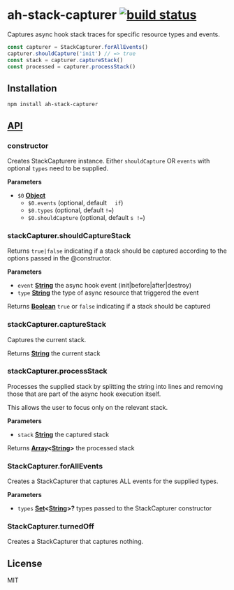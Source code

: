# ah-stack-capturer [![build status](https://secure.travis-ci.org/nodesource/ah-stack-capturer.png)](http://travis-ci.org/nodesource/ah-stack-capturer)

Captures async hook stack traces for specific resource types and events.

```js
const capturer = StackCapturer.forAllEvents()
capturer.shouldCapture('init') // => true
const stack = capturer.captureStack()
const processed = capturer.processStack()
```

## Installation

    npm install ah-stack-capturer

## [API](https://nodesource.github.io/ah-stack-capturer)

<!-- Generated by documentation.js. Update this documentation by updating the source code. -->

### constructor

Creates StackCapturere instance.
Either `shouldCapture` OR `events` with optional `types` need to be supplied.

**Parameters**

-   `$0` **[Object](https://developer.mozilla.org/en-US/docs/Web/JavaScript/Reference/Global_Objects/Object)** 
    -   `$0.events`   (optional, default `  if`)
    -   `$0.types`   (optional, default ` != `)
    -   `$0.shouldCapture`   (optional, default `s !=`)

### stackCapturer.shouldCaptureStack

Returns `true|false` indicating if a stack should be captured according to the
options passed in the @constructor.

**Parameters**

-   `event` **[String](https://developer.mozilla.org/en-US/docs/Web/JavaScript/Reference/Global_Objects/String)** the async hook event (init|before|after|destroy)
-   `type` **[String](https://developer.mozilla.org/en-US/docs/Web/JavaScript/Reference/Global_Objects/String)** the type of async resource that triggered the event

Returns **[Boolean](https://developer.mozilla.org/en-US/docs/Web/JavaScript/Reference/Global_Objects/Boolean)** `true` or `false` indicating if a stack should be captured

### stackCapturer.captureStack

Captures the current stack.

Returns **[String](https://developer.mozilla.org/en-US/docs/Web/JavaScript/Reference/Global_Objects/String)** the current stack

### stackCapturer.processStack

Processes the supplied stack by splitting the string into lines
and removing those that are part of the async hook execution itself.

This allows the user to focus only on the relevant stack.

**Parameters**

-   `stack` **[String](https://developer.mozilla.org/en-US/docs/Web/JavaScript/Reference/Global_Objects/String)** the captured stack

Returns **[Array](https://developer.mozilla.org/en-US/docs/Web/JavaScript/Reference/Global_Objects/Array)&lt;[String](https://developer.mozilla.org/en-US/docs/Web/JavaScript/Reference/Global_Objects/String)>** the processed stack

### StackCapturer.forAllEvents

Creates a StackCapturer that captures ALL events for the supplied types.

**Parameters**

-   `types` **[Set](https://developer.mozilla.org/en-US/docs/Web/JavaScript/Reference/Global_Objects/Set)&lt;[String](https://developer.mozilla.org/en-US/docs/Web/JavaScript/Reference/Global_Objects/String)>?** types passed to the StackCapturer constructor

### StackCapturer.turnedOff

Creates a StackCapturer that captures nothing.

## License

MIT
